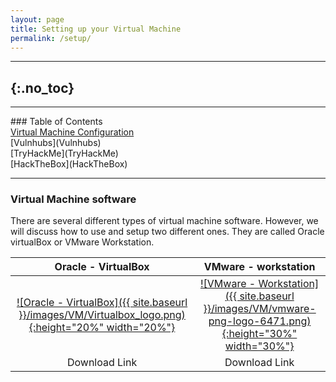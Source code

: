 ```yaml
---
layout: page
title: Setting up your Virtual Machine
permalink: /setup/
---
```

---
{:.no_toc}
---

<hr>
### Table of Contents<br>
<a href="{{ site.baseurl }}/setup">Virtual Machine Configuration</a><br>
[Vulnhubs](Vulnhubs)<br>
[TryHackMe](TryHackMe)<br>
[HackTheBox](HackTheBox)<br>
<hr>

### Virtual Machine software

There are several different types of virtual machine software. However, we will discuss how to use and setup two different ones. They are called Oracle virtualBox or VMware Workstation.

Oracle - VirtualBox|VMware - workstation
:-------------------------:|:-------------------------:
<a href="https://www.virtualbox.org/wiki/Downloads/" rel="Virtualbox">![Oracle - VirtualBox]({{ site.baseurl }}/images/VM/Virtualbox_logo.png){:height="20%" width="20%"}</a>  |  <a href="https://www.vmware.com/products/workstation-player/workstation-player-evaluation.html" rel="Virtualbox">![VMware - Workstation]({{ site.baseurl }}/images/VM/vmware-png-logo-6471.png){:height="30%" width="30%"}</a><br>
Download Link | Download Link

